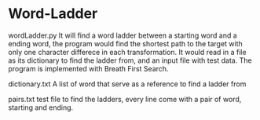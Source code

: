 # Word-Ladder

wordLadder.py
It will find a word ladder between a starting word and a ending word, the program would find the shortest path to the target with only one character differece in each transformation. It would read in a file as its dictionary to find the ladder from, and an input file with test data. The program is implemented with Breath First Search.

dictionary.txt
A list of word that serve as a reference to find a ladder from

pairs.txt
test file to find the ladders, every line come with a pair of word, starting and ending.
